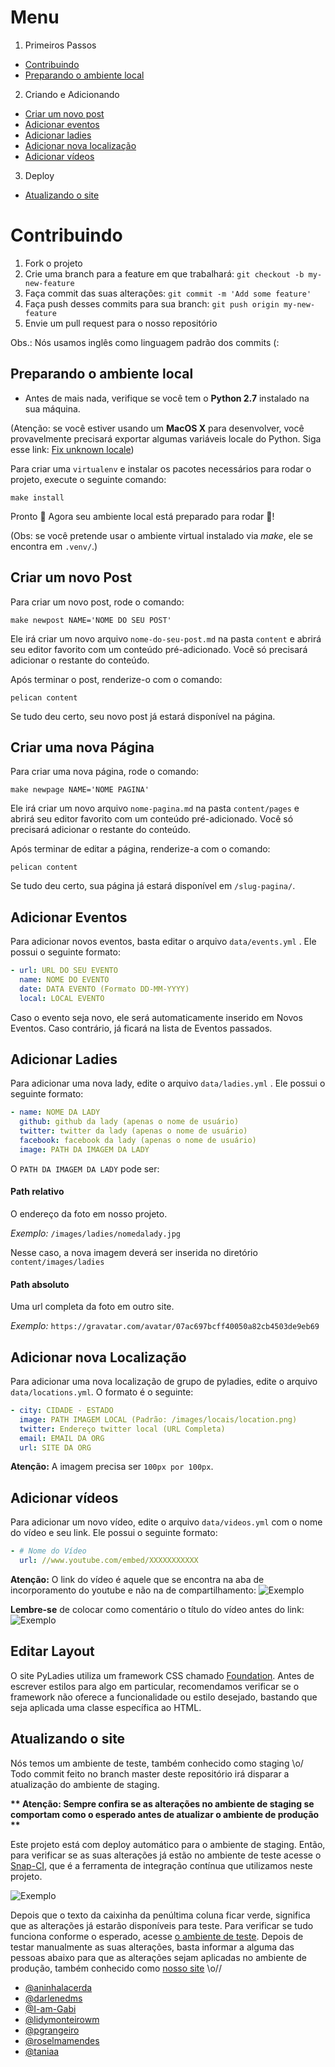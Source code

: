 Menu
====
1. Primeiros Passos
  * [Contribuindo](#contribuindo)
  * [Preparando o ambiente local](#preparando-o-ambiente-local)

2. Criando e Adicionando
  * [Criar um novo post](#criar-um-novo-post)
  * [Adicionar eventos](#adicionar-eventos)
  * [Adicionar ladies](#adicionar-ladies)
  * [Adicionar nova localização](#adicionar-nova-localização)
  * [Adicionar vídeos](#adicionar-vídeos)

3. Deploy
  * [Atualizando o site](#atualizando-o-site)



Contribuindo
============

1. Fork o projeto
2. Crie uma branch para a feature em que trabalhará: `git checkout -b my-new-feature`
3. Faça commit das suas alterações: `git commit -m 'Add some feature'`
4. Faça push desses commits para sua branch: `git push origin my-new-feature`
5. Envie um pull request para o nosso repositório

Obs.: Nós usamos inglês como linguagem padrão dos commits (:


Preparando o ambiente local
--------------------------
- Antes de mais nada, verifique se você tem o **Python 2.7** instalado na sua máquina.

(Atenção: se você estiver usando um **MacOS X** para desenvolver, você provavelmente precisará exportar algumas variáveis locale do Python. Siga esse link: [Fix unknown locale](http://patrick.arminio.info/fix-valueerror-unknown-locale-utf8/))

Para criar uma `virtualenv` e instalar os pacotes necessários para rodar o projeto, execute o seguinte comando:

    make install

Pronto :star2: Agora seu ambiente local está preparado para rodar :tada:!

(Obs: se você pretende usar o ambiente virtual instalado via *make*, ele se
encontra em `.venv/`.)

Criar um novo Post
------------------

Para criar um novo post, rode o comando:

	make newpost NAME='NOME DO SEU POST'

Ele irá criar um novo arquivo `nome-do-seu-post.md` na pasta `content` e abrirá seu editor favorito com um conteúdo pré-adicionado.  Você só precisará adicionar o restante do conteúdo.

Após terminar o post, renderize-o com o comando:

	pelican content

Se tudo deu certo, seu novo post já estará disponível na página.


Criar uma nova Página
---------------------

Para criar uma nova página, rode o comando:

	make newpage NAME='NOME PAGINA'

Ele irá criar um novo arquivo `nome-pagina.md` na pasta `content/pages` e abrirá seu editor favorito com um conteúdo pré-adicionado.  Você só precisará adicionar o restante do conteúdo.

Após terminar de editar a página, renderize-a com o comando:

	pelican content

Se tudo deu certo, sua página já estará disponível em `/slug-pagina/`.


Adicionar Eventos
-----------------

Para adicionar novos eventos, basta editar o arquivo `data/events.yml` . Ele possui o seguinte formato:

```yaml
- url: URL DO SEU EVENTO
  name: NOME DO EVENTO
  date: DATA EVENTO (Formato DD-MM-YYYY)
  local: LOCAL EVENTO
```

Caso o evento seja novo, ele será automaticamente inserido em Novos Eventos. Caso contrário, já ficará na lista de Eventos passados.


Adicionar Ladies
----------------

Para adicionar uma nova lady, edite o arquivo `data/ladies.yml` . Ele possui o seguinte formato:


```yaml
- name: NOME DA LADY
  github: github da lady (apenas o nome de usuário)
  twitter: twitter da lady (apenas o nome de usuário)
  facebook: facebook da lady (apenas o nome de usuário)
  image: PATH DA IMAGEM DA LADY
```

O `PATH DA IMAGEM DA LADY` pode ser:

#### Path relativo

O endereço da foto em nosso projeto.

*Exemplo:* `/images/ladies/nomedalady.jpg`

Nesse caso, a nova imagem deverá ser inserida no diretório `content/images/ladies`

#### Path absoluto

Uma url completa da foto em outro site.

*Exemplo:* `https://gravatar.com/avatar/07ac697bcff40050a82cb4503de9eb69`


Adicionar nova Localização
--------------------------

Para adicionar uma nova localização de grupo de pyladies, edite o arquivo `data/locations.yml`. O formato é o seguinte:


```yaml
- city: CIDADE - ESTADO
  image: PATH IMAGEM LOCAL (Padrão: /images/locais/location.png)
  twitter: Endereço twitter local (URL Completa)
  email: EMAIL DA ORG
  url: SITE DA ORG
```

**Atenção:** A imagem precisa ser `100px por 100px`.


Adicionar vídeos
----------------

Para adicionar um novo vídeo, edite o arquivo `data/videos.yml` com o nome do vídeo e seu link. Ele possui o seguinte formato:

```yaml
- # Nome do Vídeo
  url: //www.youtube.com/embed/XXXXXXXXXXX
```

**Atenção:** O link do vídeo é aquele que se encontra na aba de incorporamento do youtube e não na de compartilhamento:
![Exemplo](https://cloud.githubusercontent.com/assets/6595551/19491891/59d9ff6a-9553-11e6-8163-0c65ca58d241.png "Link correto do youtube")

**Lembre-se** de colocar como comentário o título do vídeo antes do link:
![Exemplo](https://cloud.githubusercontent.com/assets/6595551/19491947/97e5df18-9553-11e6-9ed3-d1294f37a291.png "Comentário nos vídeos")


Editar Layout
-------------

O site PyLadies utiliza um framework CSS chamado [Foundation](http://foundation.zurb.com/sites.html). Antes de escrever estilos para algo em particular, recomendamos verificar se o framework não oferece a funcionalidade ou estilo desejado, bastando que seja aplicada uma classe específica ao HTML.


Atualizando o site
------------------

Nós temos um ambiente de teste, também conhecido como staging \o/
Todo commit feito no branch master deste repositório irá disparar a atualização do ambiente de staging.

__** Atenção: Sempre confira se as alterações no ambiente de staging se comportam como o esperado antes de atualizar o ambiente de produção **__

Este projeto está com deploy automático para o ambiente de staging. Então, para verificar se as suas alterações já estão no ambiente de teste acesse o [Snap-CI](https://snap-ci.com/pyladies-brazil/br-pyladies-pelican/branch/master), que é a ferramenta de integração contínua que utilizamos neste projeto.

![Exemplo](https://cloud.githubusercontent.com/assets/2524981/19616847/6cca90c4-97fd-11e6-988d-6297e18aa247.png)

Depois que o texto da caixinha da penúltima coluna ficar verde, significa que as alterações já estarão disponíveis para teste. Para verificar se tudo funciona conforme o esperado, acesse [o ambiente de teste](http://staging-brasil-pyladies.herokuapp.com/). Depois de testar manualmente as suas alterações, basta informar a alguma das pessoas abaixo para que as alterações sejam aplicadas no ambiente de produção, também conhecido como [nosso site](http://brasil.pyladies.com/) \o//

- [@aninhalacerda](https://github.com/aninhalacerda)
- [@darlenedms](https://github.com/darlenedms)
- [@I-am-Gabi](https://github.com/I-am-Gabi)
- [@lidymonteirowm](https://github.com/lidymonteirowm)
- [@pgrangeiro](https://github.com/pgrangeiro)
- [@roselmamendes](https://github.com/roselmamendes)
- [@taniaa](https://github.com/taniaa)
